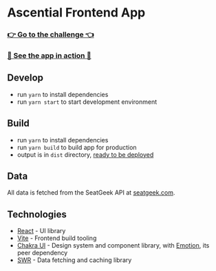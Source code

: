 # Ascential Frontend App

### [👉 Go to the challenge 👈](./CHALLENGE.md)

### [🚀 See the app in action 🚀](https://spacerockets.netlify.app)

## Develop
- run `yarn` to install dependencies
- run `yarn start` to start development environment

## Build
- run `yarn` to install dependencies
- run `yarn build` to build app for production
- output is in `dist` directory,
  [ready to be deployed](https://create-react-app.dev/docs/deployment/)

## Data
All data is fetched from the SeatGeek API at
[seatgeek.com](https://platform.seatgeek.com/).

## Technologies
- [React](https://reactjs.org/) - UI library
- [Vite](https://vitejs.dev/) - Frontend build tooling
- [Chakra UI](https://chakra-ui.com/) - Design system and component library,
  with [Emotion](https://emotion.sh), its peer dependency
- [SWR](https://swr.now.sh/) - Data fetching and caching library
